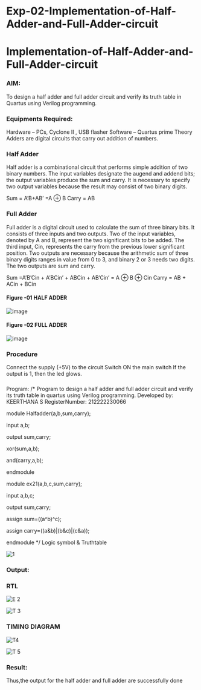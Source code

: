 # Exp-02-Implementation-of-Half-Adder-and-Full-Adder-circuit

# Implementation-of-Half-Adder-and-Full-Adder-circuit
### AIM:
To design a half adder and full adder circuit and verify its truth table in Quartus using Verilog programming.

### Equipments Required:
Hardware – PCs, Cyclone II , USB flasher
Software – Quartus prime
Theory
Adders are digital circuits that carry out addition of numbers.

### Half Adder
Half adder is a combinational circuit that performs simple addition of two binary numbers. The input variables designate the augend and addend bits; the output variables produce the sum and carry. It is necessary to specify two output variables because the result may consist of two binary digits.

Sum = A’B+AB’ =A ⊕ B Carry = AB

### Full Adder
Full adder is a digital circuit used to calculate the sum of three binary bits. It consists of three inputs and two outputs. Two of the input variables, denoted by A and B, represent the two significant bits to be added. The third input, Cin, represents the carry from the previous lower significant position. Two outputs are necessary because the arithmetic sum of three binary digits ranges in value from 0 to 3, and binary 2 or 3 needs two digits. The two outputs are sum and carry.

Sum =A’B’Cin + A’BCin’ + ABCin + AB’Cin’ = A ⊕ B ⊕ Cin Carry = AB + ACin + BCin
#### Figure -01 HALF ADDER 

 ![image](https://user-images.githubusercontent.com/36288975/163552156-a13e5a56-c638-4110-97d9-8896907c8d25.png)

#### Figure -02 FULL ADDER 

![image](https://user-images.githubusercontent.com/36288975/163552057-b3547877-6d07-45b4-b7e0-bcfebfad9e1d.png)

### Procedure

Connect the supply (+5V) to the circuit
Switch ON the main switch
If the output is 1, then the led glows.
### 
Program:
/*
Program to design a half adder and full adder circuit and verify its truth table in quartus using Verilog programming.
Developed by: KEERTHANA S
RegisterNumber:  212222230066

module Halfadder(a,b,sum,carry);

input a,b;

output sum,carry;

xor(sum,a,b);

and(carry,a,b);

endmodule

module ex21(a,b,c,sum,carry);

input a,b,c;

output sum,carry;

assign sum=((a^b)^c);

assign carry=((a&b)|(b&c)|(c&a));

endmodule 
*/
Logic symbol & Truthtable

![1](https://user-images.githubusercontent.com/119477890/231666562-e1f48094-664c-43db-a9d1-ecdb01ef4a64.png)


### Output:

### RTL
![E 2](https://user-images.githubusercontent.com/119477890/231664031-02480473-6b7e-4f5a-b300-8b67d664c06b.png)

![T 3](https://user-images.githubusercontent.com/119477890/231664059-408a85f2-74d7-4b9c-8d9c-800587bfc99c.png)

### TIMING DIAGRAM
![T4](https://user-images.githubusercontent.com/119477890/231664313-a7279dfe-8ef6-4ca8-a5d7-28ebc44c21c9.png)


![T 5](https://user-images.githubusercontent.com/119477890/231664128-3552b02b-d266-47fe-a7d7-99a66800e026.png)


### Result:
Thus,the output for the half adder and full adder are successfully done
